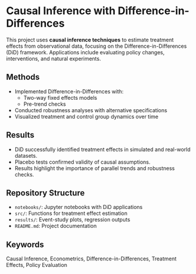 # Causal Inference with Difference-in-Differences

This project uses **causal inference techniques** to estimate treatment effects from observational data, focusing on the Difference-in-Differences (DiD) framework. Applications include evaluating policy changes, interventions, and natural experiments.

## Methods
- Implemented Difference-in-Differences with:
  - Two-way fixed effects models
  - Pre-trend checks
- Conducted robustness analyses with alternative specifications
- Visualized treatment and control group dynamics over time

## Results
- DiD successfully identified treatment effects in simulated and real-world datasets.
- Placebo tests confirmed validity of causal assumptions.
- Results highlight the importance of parallel trends and robustness checks.

## Repository Structure
- `notebooks/`: Jupyter notebooks with DiD applications
- `src/`: Functions for treatment effect estimation
- `results/`: Event-study plots, regression outputs
- `README.md`: Project documentation

## Keywords
Causal Inference, Econometrics, Difference-in-Differences, Treatment Effects, Policy Evaluation
